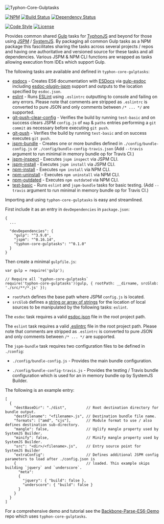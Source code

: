 ![Typhon-Core-Gulptasks](http://i.imgur.com/oWpvbAs.png)

[![NPM](https://img.shields.io/npm/v/typhon-core-gulptasks.svg?label=npm)](https://www.npmjs.com/package/typhon-core-gulptasks)
[![Build Status](https://travis-ci.org/typhonjs/typhon-core-gulptasks.svg?branch=master)](https://travis-ci.org/typhonjs/typhon-core-gulptasks)
[![Dependency Status](https://www.versioneye.com/user/projects/5636036136d0ab00160020a8/badge.svg?style=flat)](https://www.versioneye.com/user/projects/5636036136d0ab00160020a8)

[![Code Style](https://img.shields.io/badge/code%20style-allman-yellowgreen.svg?style=flat)](https://en.wikipedia.org/wiki/Indent_style#Allman_style)
[![License](https://img.shields.io/badge/license-MIT-yellowgreen.svg?style=flat)](https://github.com/typhonjs/typhon-core-gulptasks/blob/master/LICENSE)

Provides common shared [Gulp](http://gulpjs.com/) tasks for [TyphonJS](https://github.com/typhonjs) and beyond for those using [JSPM](http://jspm.io) / [SystemJS](https://github.com/systemjs/systemjs). By packaging all common Gulp tasks as a NPM package this fascilitates sharing the tasks across several projects / repos and having one authoritative and versioned source for these tasks and all dependencies. Various JSPM & NPM CLI functions are wrapped as tasks allowing execution from IDEs which support Gulp. 

The following tasks are available and defined in `typhon-core-gulptasks`:
- [esdocs](https://github.com/typhonjs/typhon-core-gulptasks/blob/master/tasks/esdoc.js) - Creates ES6 documentation with [ESDocs](https://esdoc.org/) via [gulp-esdoc](https://www.npmjs.com/package/gulp-esdoc) including [esdoc-plugin-jspm](https://www.npmjs.com/package/esdoc-plugin-jspm) support and outputs to the location specified by `esdoc.json`.
- [eslint](https://github.com/typhonjs/typhon-core-gulptasks/blob/master/tasks/eslint.js) - Runs [ESLint](http://eslint.org/) using `.eslintrc` outputting to console and failing on any errors. Please note that comments are stripped as `.eslintrc` is converted to pure JSON and only comments between `/* ... */` are supported.
- [git-push-clear-config](https://github.com/typhonjs/typhon-core-gulptasks/blob/master/tasks/git.js) - Verifies the build by running `test-basic` and on success clears JSPM `config.js` of `map` & `paths` entries performing a `git commit` as necessary before executing `git push`. 
- [git-push](https://github.com/typhonjs/typhon-core-gulptasks/blob/master/tasks/git.js) - Verifies the build by running `test-basic` and on success executes `git push`. 
- [jspm-bundle](https://github.com/typhonjs/typhon-core-gulptasks/blob/master/tasks/jspm.js) - Creates one or more bundles defined in `./config/bundle-config.js` or `./config/bundle-config-travis.json` (Add `--travis` argument to run minimal in memory bundle op for Travis CI.)
- [jspm-inspect](https://github.com/typhonjs/typhon-core-gulptasks/blob/master/tasks/jspm.js) - Executes `jspm inspect` via JSPM CLI.
- [jspm-install](https://github.com/typhonjs/typhon-core-gulptasks/blob/master/tasks/jspm.js) - Executes `jspm install` via JSPM CLI.
- [npm-install](https://github.com/typhonjs/typhon-core-gulptasks/blob/master/tasks/npm.js) - Executes `npm install` via NPM CLI.
- [npm-uninstall](https://github.com/typhonjs/typhon-core-gulptasks/blob/master/tasks/npm.js) - Executes `npm uninstall` via NPM CLI.
- [npm-outdated](https://github.com/typhonjs/typhon-core-gulptasks/blob/master/tasks/npm.js) - Executes `npm outdated` via NPM CLI.
- [test-basic](https://github.com/typhonjs/typhon-core-gulptasks/blob/master/tasks/test.js) - Runs `eslint` and `jspm-bundle` tasks for basic testing.  (Add `--travis` argument to run minimal in memory bundle op for Travis CI.)

Importing and using `typhon-core-gulptasks` is easy and streamlined. 

First include it as an entry in `devDependencies` in `package.json`:
```
{
  ...
  
  "devDependencies": {
    "gulp": "^3.9.0",
    "jspm": "^0.16.14",
    "typhon-core-gulptasks": "^0.1.0"
  }
}
```

Then create a minimal `gulpfile.js`:
```
var gulp = require('gulp');

// Require all `typhon-core-gulptasks`
require('typhon-core-gulptasks')(gulp, { rootPath: __dirname, srcGlob: './src/**/*.js' });
```

- `rootPath` defines the base path where JSPM `config.js` is located.
- `srcGlob` defines a [string or array of strings](https://github.com/gulpjs/gulp/blob/master/docs/API.md#gulpsrcglobs-options) for the location of local sources to be manipulated by the following tasks: `eslint`.

The `esdoc` task requires a valid [esdoc.json](https://esdoc.org/config.html) file in the root project path.

The `eslint` task requires a valid [.eslintrc](http://eslint.org/docs/user-guide/configuring.html) file in the root project path. Please note that comments are stripped as `.eslintrc` is converted to pure JSON and only comments between `/* ... */` are supported.

The `jspm-bundle` task requires two configuration files to be defined in `./config`:
- `./config/bundle-config.js` - Provides the main bundle configuration.

- `./config/bundle-config-travis.js` - Provides the testing / Travis bundle configuration which is used for an in memory bundle op by SystemJS Builder.

The following is an example entry:
```
[
  {
    "destBaseDir": "./dist",         // Root destination directory for bundle output.
    "destFilename": "<filename>.js", // Destination bundle file name.
    "formats": ["amd", "cjs"],       // Module format to use / also defines destination sub-directory.
    "mangle": false,                 // Uglify mangle property used by SystemJS Builder.
    "minify": false,                 // Minify mangle property used by SystemJS Builder.
    "src": "<dir>/<filename>.js",    // Entry source point for SystemJS Builder
    "extraConfig":                   // Defines additional JSPM config parameters to load after ./config.json is
    {                                // loaded. This example skips building `jquery` and `underscore`.
      "meta":
      {
        "jquery": { "build": false },
        "underscore": { "build": false }
      }
    }
  }
]
```

For a comprehensive demo and tutorial see the [Backbone-Parse-ES6-Demo](https://github.com/typhonjs/backbone-parse-es6-demo) repo which uses `typhon-core-gulptasks`.
